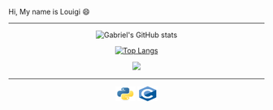 Hi, My name is Louigi :smile:

*** 

<div align="center"> 
  
<!--Mostra o Github status-->

![Gabriel's GitHub stats](https://github-readme-stats-sigma-five.vercel.app/api?username=louigibclr&show_icons=true&theme=radical)
  
<!--Mostra as linguagens usadas-->
  
[![Top Langs](https://github-readme-stats-sigma-five.vercel.app/api/top-langs/?username=louigibclr&layout=compact&theme=radical)](https://github.com/anuraghazra/github-readme-stats)

<!--Social medias -->

 
<!-- Conquistas -->

<p align="center">
  <img src="https://github-profile-trophy.vercel.app/?username=louigibclr&theme=dracula&row=2&no-bg=true&column=3&margin-w=15&margin-h=15" />
</p>
<!-- Skills -->

***


  <img align="center" alt="math-Python" height="30" width="40" src="https://raw.githubusercontent.com/devicons/devicon/master/icons/python/python-original.svg">
  <img align="center" alt="math-C" height="30" width="40" src="https://raw.githubusercontent.com/devicons/devicon/master/icons/c/c-original.svg">



